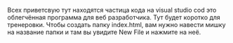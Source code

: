 Всех приветсвую тут находятся частица кода 
на visual studio cod это облегчённая программа 
для веб разработчика.
Тут будет коротко для тренеровки.
Чтобы создать папку index.html,
вам нужно навести мишку на название папки
и там вы увидите New File и нажмите на неё.
